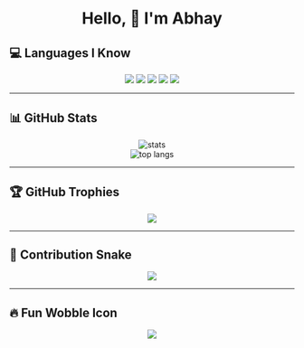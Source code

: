 <h1 align="center">Hello, 👋 I'm Abhay</h1>

## 💻 Languages I Know

<p align="center">
  <img src="https://img.shields.io/badge/HTML5-E34F26?style=for-the-badge&logo=html5&logoColor=white"/>
  <img src="https://img.shields.io/badge/CSS3-1572B6?style=for-the-badge&logo=css3&logoColor=white"/>
  <img src="https://img.shields.io/badge/JavaScript-F7DF1E?style=for-the-badge&logo=javascript&logoColor=black"/>
  <img src="https://img.shields.io/badge/C++-00599C?style=for-the-badge&logo=c%2b%2b&logoColor=white"/>
  <img src="https://img.shields.io/badge/C%23-239120?style=for-the-badge&logo=c-sharp&logoColor=white"/>
</p>
 

---

## 📊 GitHub Stats

<p align="center">
  <img src="https://github-readme-stats.vercel.app/api?username=abhay-1shankar&show_icons=true&theme=radical" alt="stats" />
  <br/>
  <img src="https://github-readme-stats.vercel.app/api/top-langs/?username=abhay-1shankar&layout=compact&theme=tokyonight" alt="top langs" />
</p>

---

## 🏆 GitHub Trophies

<p align="center">
  <img src="https://github-profile-trophy.vercel.app/?username=abhay-1shankar&theme=onedark" />
</p>

---

## 🐍 Contribution Snake

<p align="center">
  <img src="https://github.com/abhay-1shankar/abhay-1shankar/blob/output/github-contribution-grid-snake.svg" />
</p>

---

## 🔥 Fun Wobble Icon

<p align="center">
  <img src="https://readme-typing-svg.demolab.com/?lines=I'm+a+Coder;I+love+Web+Dev;Learning+Never+Stops!&center=true&width=380&height=45&font=Fira+Code&color=F75C7E&vCenter=true&pause=1000&size=22" />
</p>


